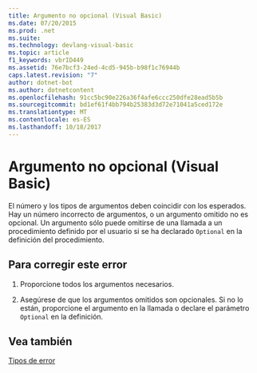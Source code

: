 ```yaml
---
title: Argumento no opcional (Visual Basic)
ms.date: 07/20/2015
ms.prod: .net
ms.suite: 
ms.technology: devlang-visual-basic
ms.topic: article
f1_keywords: vbrID449
ms.assetid: 76e7bcf3-24ed-4cd5-945b-b98f1c76944b
caps.latest.revision: "7"
author: dotnet-bot
ms.author: dotnetcontent
ms.openlocfilehash: 91cc5bc90e226a36f4afe6ccc250dfe28ead5b5b
ms.sourcegitcommit: bd1ef61f4bb794b25383d3d72e71041a5ced172e
ms.translationtype: MT
ms.contentlocale: es-ES
ms.lasthandoff: 10/18/2017
---
```

# <a name="argument-not-optional-visual-basic"></a>Argumento no opcional (Visual Basic)
El número y los tipos de argumentos deben coincidir con los esperados. Hay un número incorrecto de argumentos, o un argumento omitido no es opcional. Un argumento sólo puede omitirse de una llamada a un procedimiento definido por el usuario si se ha declarado `Optional` en la definición del procedimiento.  
  
## <a name="to-correct-this-error"></a>Para corregir este error  
  
1.  Proporcione todos los argumentos necesarios.  
  
2.  Asegúrese de que los argumentos omitidos son opcionales. Si no lo están, proporcione el argumento en la llamada o declare el parámetro `Optional` en la definición.  
  
## <a name="see-also"></a>Vea también  
 [Tipos de error](../../../visual-basic/programming-guide/language-features/error-types.md)
